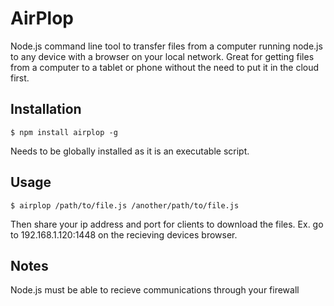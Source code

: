 # AirPlop

Node.js command line tool to transfer files from a computer running node.js to any device with a browser on your local network.
Great for getting files from a computer to a tablet or phone without the need to put it in the cloud first.

## Installation

	$ npm install airplop -g

Needs to be globally installed as it is an executable script.

## Usage

	$ airplop /path/to/file.js /another/path/to/file.js

Then share your ip address and port for clients to download the files.
Ex. go to 192.168.1.120:1448 on the recieving devices browser.

## Notes

Node.js must be able to recieve communications through your firewall